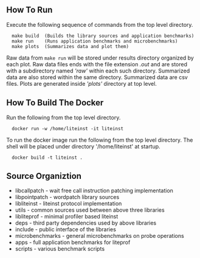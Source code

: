 
How To Run
----------

Execute the following sequence of commands from the top level directory.

```
  make build  (Builds the library sources and application benchmarks)
  make run    (Runs application benchmarks and microbenchmarks)
  make plots  (Summarizes data and plot them)
```

Raw data from `make run` will be stored under results directory organized by
each plot. Raw data files ends with the file extension *.out* and are stored
with a subdirectory named *'raw'* within each such directory. Summarized data 
are also stored within the same directory. Summarized data are csv files.
Plots are generated inside *'plots'* directory at top level.

How To Build The Docker
-----------------------

Run the following from the top level directory.

```
  docker run -w /home/liteinst -it liteinst
```

To run the docker image run the following from the top level directory. The 
shell will be placed under directory '/home/liteinst' at startup.

```
  docker build -t liteinst .
```

Source Organiztion
------------------

 * libcallpatch  - wait free call instruction patching implementation
 * libpointpatch - wordpatch library sources
 * libliteinst   - liteinst protocol implementation
 * utils         - common sources used between above three libraries
 * libliteprof   - minimal profiler based liteinst
 * deps          - third party dependencies used by above libraries
 * include       - public interface of the libraries
 * microbenchmarks - general microbenchmarks on probe operations
 * apps          - full application benchmarks for liteprof
 * scripts       - various benchmark scripts
